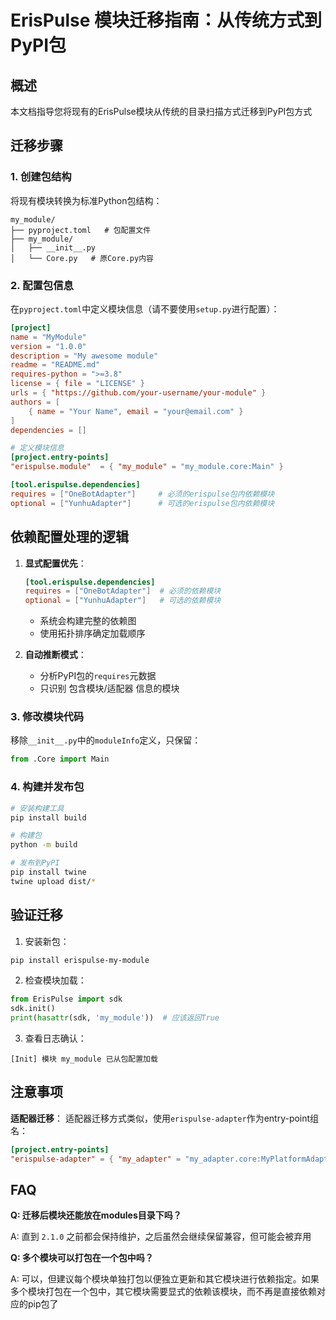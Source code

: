 # ErisPulse 模块迁移指南：从传统方式到PyPI包

## 概述

本文档指导您将现有的ErisPulse模块从传统的目录扫描方式迁移到PyPI包方式

## 迁移步骤

### 1. 创建包结构

将现有模块转换为标准Python包结构：

```
my_module/
├── pyproject.toml   # 包配置文件
├── my_module/
│   ├── __init__.py
│   └── Core.py   # 原Core.py内容
```

### 2. 配置包信息

在`pyproject.toml`中定义模块信息（请不要使用`setup.py`进行配置）：

```toml
[project]
name = "MyModule"
version = "1.0.0"
description = "My awesome module"
readme = "README.md"
requires-python = ">=3.8"
license = { file = "LICENSE" }
urls = { "https://github.com/your-username/your-module" }
authors = [
    { name = "Your Name", email = "your@email.com" }
]
dependencies = []

# 定义模块信息
[project.entry-points]
"erispulse.module"  = { "my_module" = "my_module.core:Main" }

[tool.erispulse.dependencies]
requires = ["OneBotAdapter"]     # 必须的erispulse包内依赖模块
optional = ["YunhuAdapter"]      # 可选的erispulse包内依赖模块
```

## 依赖配置处理的逻辑

1. **显式配置优先**：
   ```toml
   [tool.erispulse.dependencies]
   requires = ["OneBotAdapter"]  # 必须的依赖模块
   optional = ["YunhuAdapter"]   # 可选的依赖模块
   ```
   - 系统会构建完整的依赖图
   - 使用拓扑排序确定加载顺序

2. **自动推断模式**：
   - 分析PyPI包的`requires`元数据
   - 只识别 包含模块/适配器 信息的模块

### 3. 修改模块代码

移除`__init__.py`中的`moduleInfo`定义，只保留：

```python
from .Core import Main
```

### 4. 构建并发布包

```bash
# 安装构建工具
pip install build

# 构建包
python -m build

# 发布到PyPI
pip install twine
twine upload dist/*
```

## 验证迁移

1. 安装新包：
```bash
pip install erispulse-my-module
```

2. 检查模块加载：
```python
from ErisPulse import sdk
sdk.init()
print(hasattr(sdk, 'my_module'))  # 应该返回True
```

3. 查看日志确认：
```
[Init] 模块 my_module 已从包配置加载
```

## 注意事项
**适配器迁移**：
适配器迁移方式类似，使用`erispulse-adapter`作为entry-point组名：

```toml
[project.entry-points]
"erispulse-adapter" = { "my_adapter" = "my_adapter.core:MyPlatformAdapter" }
```

## FAQ

**Q: 迁移后模块还能放在modules目录下吗？**

A: 直到 `2.1.0` 之前都会保持维护，之后虽然会继续保留兼容，但可能会被弃用

**Q: 多个模块可以打包在一个包中吗？** 

A: 可以，但建议每个模块单独打包以便独立更新和其它模块进行依赖指定。如果多个模块打包在一个包中，其它模块需要显式的依赖该模块，而不再是直接依赖对应的pip包了
